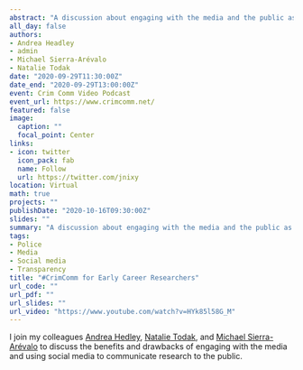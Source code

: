 ```yaml
---
abstract: "A discussion about engaging with the media and the public as an early career researcher."
all_day: false
authors: 
- Andrea Headley
- admin
- Michael Sierra-Arévalo
- Natalie Todak
date: "2020-09-29T11:30:00Z"
date_end: "2020-09-29T13:00:00Z"
event: Crim Comm Video Podcast
event_url: https://www.crimcomm.net/
featured: false
image:
  caption: ""
  focal_point: Center
links:
- icon: twitter
  icon_pack: fab
  name: Follow
  url: https://twitter.com/jnixy
location: Virtual
math: true
projects: ""
publishDate: "2020-10-16T09:30:00Z"
slides: ""
summary: "A discussion about engaging with the media and the public as an early career researcher."
tags: 
- Police
- Media
- Social media
- Transparency
title: "#CrimComm for Early Career Researchers"
url_code: ""
url_pdf: ""
url_slides: ""
url_video: "https://www.youtube.com/watch?v=HYk85l58G_M"
---
```


I join my colleagues [Andrea Hedley](https://gufaculty360.georgetown.edu/s/contact/0031Q00002DdEwOQAV/andrea-headley), [Natalie Todak](https://www.uab.edu/cas/criminaljustice/people/faculty-directory/natalie-todak), and [Michael Sierra-Arévalo](https://liberalarts.utexas.edu/sociology/faculty/ms39643) to discuss the benefits and drawbacks of engaging with the media and using social media to communicate research to the public.  